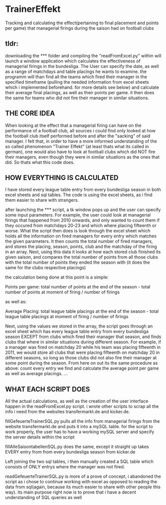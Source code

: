 # TrainerEffekt
Tracking and calculating the effect(pertaining to final placement and points per game) that managerial firings during the saison had on football clubs

## tldr:

downloading the *** folder and compiling the "readFromExcel.py" within will launch a window application which calculates the effectiveness of managerial firings in 
the bundesliga. The User can specify the date, as well as a range of matchdays and table placings he wants to examine. the programm will than find all the teams
which fired their manager in the specified timeframe (pulling the needed information from excel sheets which i implemented beforehand. for more details see below) and calculate 
their average final placings, as well as their points per game. it then does the same for teams who did not fire their manager in similar situations.


## THE CORE IDEA

When looking at the effect that a managerial firing can have on the performance of a football club, all sources i could find only looked at how the football club itself performed before and after the "sacking" of said manager. I felt that, in order to have a more informed understanding of the so called phenomenon "Trainer Effekt" (at least thats what its called in german), one would also have to look at football clubs which did NOT fire their managers, even though they were in similar situations as the ones that did. So thats what this code does.


## HOW EVERYTHING IS CALCULATED

I have stored every league table entry from every bundesliga season in both excel sheets and sql tables. The code is using the excel sheets, as i find them easier to share with strangers. 

after launching the *** script, a tk window pops up and the user can specify some input parameters. For example,  the user could look at managerial firings that happened from 2010 onwards, and only wanted to count them if they occured from matchdays 20-23 and which where placing fifteenth or worse.
What the script then does is look through the excel sheet which holds all the information on fired managers for every entry which matches the given parameters.
It then counts the total number of fired managers, and stores the placing, season, points, club and the matchday of the firing in an array. Next, using this data it looks at how each stored club finished its given saison, and compares the total number of points from all those clubs with the total number of points they ended the season with (it does the same for the clubs respective placings)

the calculation being done at this point is a simple: 

Points per game:
total number of points at the end of the season - total number of points at moment of firing / number of firings

as well as:

Average Placing:
total league table placings at the end of the season - total league table placings at moment of firing / number of firings

Next, using the values we stored in the array, the script goes through an excel sheet which has every league table entry from every bundesliga season EXCEPT from clubs which fired their manager that season, and finds clubs that where in similar situations during different season. For example, if a manager was fired on matchday 20 while his team was placing fifteenth in 2011, we would store all clubs that were placing fifteenth on matchday 20 in different seasons, so long as those clubs did not also fire their manager at some point during the season.
From here on out its the same procedure as above: count every entry we find and calculate the average point per game as well as average placings.
...

## WHAT EACH SCRIPT DOES

All the actual calculations, as well as the creation of the user interface happen in the readFromExcel.py script. i wrote other scripts to scrap all the info i need from the websites transfermarkt.de and kicker.de. 

fillGefeuerteTrainerSQL.py pulls all the info from managerial firings from the website transfermarkt.de and puts it into a mySQL table. for the script to work properly, the user has to have a working mySQL server and specify the server details within the script

fillAlleSaisontabellenSQL.py does the same, except it straight up takes EVERY entry from from every bundesliga season from kicker.de

Left joining the two sql tables, i then manually created a SQL table which consists of ONLY entrys where the manager was not fired.

readGefeuerteTrainerSQL.py is more of a prove of concept, i abandoned the script as i chose to continue working with excel as opposed to reading the data from sql(again, because its much easier to share with other people this way). its main purpose right now is to prove that i have a decent understanding of SQL queries as well
